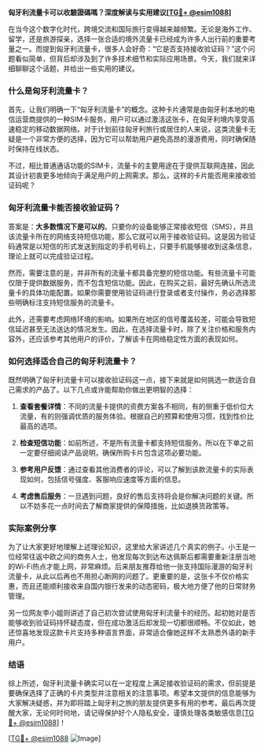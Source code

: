 **匈牙利流量卡可以收驗證碼嗎？深度解读与实用建议[[TG💪+ @esim1088](https://t.me/s/esim1088)]**

在当今这个数字化时代，跨境交流和国际旅行变得越来越频繁。无论是海外工作、留学，还是旅游探亲，选择一张合适的境外流量卡已经成为许多人出行前的重要考量之一。而提到匈牙利流量卡，很多人会好奇：“它是否支持接收验证码？”这个问题看似简单，但背后却涉及到了许多技术细节和实际应用场景。今天，我们就来详细聊聊这个话题，并给出一些实用的建议。

### 什么是匈牙利流量卡？

首先，让我们明确一下“匈牙利流量卡”的概念。这种卡片通常是由匈牙利本地的电信运营商提供的一种SIM卡服务，用户可以通过激活这张卡，在匈牙利境内享受高速稳定的移动数据网络。对于计划前往匈牙利旅行或居住的人来说，这类流量卡无疑是一个非常方便的选择，因为它可以帮助用户避免高昂的漫游费用，同时确保随时保持在线状态。

不过，相比普通通话功能的SIM卡，流量卡的主要用途在于提供互联网连接，因此其设计初衷更多地倾向于满足用户的上网需求。那么，这样的卡片能否用来接收验证码呢？

### 匈牙利流量卡能否接收验证码？

答案是：**大多数情况下是可以的**。只要你的设备能够正常接收短信（SMS），并且该流量卡所在的网络支持短信功能，那么它就可以用于接收验证码。这是因为验证码通常是以短信的形式发送到指定的手机号码上，只要手机能够接收到这条信息，理论上就可以完成验证过程。

然而，需要注意的是，并非所有的流量卡都具备完整的短信功能。有些流量卡可能仅限于提供数据服务，而不包含短信功能。因此，在购买之前，最好先确认所选流量卡的具体功能配置。如果你需要使用验证码进行登录或者支付操作，务必选择那些明确标注支持短信服务的流量卡。

此外，还需要考虑网络环境的影响。如果所在地区的信号覆盖较差，可能会导致短信延迟甚至无法送达的情况发生。因此，在选择流量卡时，除了关注价格和服务内容外，还应该参考其他用户的评价，了解该卡在网络稳定性方面的表现如何。

### 如何选择适合自己的匈牙利流量卡？

既然明确了匈牙利流量卡可以接收验证码这一点，接下来就是如何挑选一款适合自己需求的产品了。以下几点或许能帮助你做出更明智的选择：

1. **查看套餐详情**：不同的流量卡提供的资费方案各不相同，有的侧重于低价位大流量，有的则强调优质的服务体验。根据自己的预算和使用习惯，找到性价比最高的选项。
   
2. **检查短信功能**：如前所述，不是所有流量卡都支持短信服务。所以在下单之前一定要仔细阅读产品说明，确保所购卡片包含这项必要功能。

3. **参考用户反馈**：通过查看其他消费者的评论，可以了解到该款流量卡的实际表现如何，包括信号强度、客服响应速度等方面的信息。

4. **考虑售后服务**：一旦遇到问题，良好的售后支持将会是你解决问题的关键。所以不妨多花一点时间去了解商家提供的保障措施，比如退换货政策等。

### 实际案例分享

为了让大家更好地理解上述理论知识，这里给大家讲述几个真实的例子。小王是一位经常往返中欧之间的商务人士，他发现每次到达布达佩斯后都需要重新注册当地的Wi-Fi热点才能上网，非常麻烦。后来朋友推荐给他一张支持国际漫游的匈牙利流量卡，从此以后再也不用担心断网的问题了。更重要的是，这张卡不仅价格实惠，而且还能顺利接收来自国内银行发来的动态密码，极大地方便了他的日常财务管理。

另一位网友李小姐则讲述了自己初次尝试使用匈牙利流量卡的经历。起初她对是否能够收到验证码持怀疑态度，但在成功激活后却发现一切都很顺畅。不仅如此，她还惊喜地发现这款卡片支持多种语言界面，非常适合像她这样不太熟悉外语的新手用户。

### 结语

综上所述，匈牙利流量卡确实可以在一定程度上满足接收验证码的需求，但前提是要确保选择了正确的卡片类型并注意相关的注意事项。希望本文提供的信息能够为大家解决疑惑，并为即将踏上匈牙利之旅的朋友提供更多有用的参考。最后再次提醒大家，无论何时何地，请记得保护好个人隐私安全，谨慎处理各类敏感信息[[TG💪+ @esim1088](https://t.me/s/esim1088)]！

[[TG💪+ @esim1088](https://t.me/s/esim1088) ![Image](https://i.postimg.cc/4NQfJmqS/Snipaste-2025-05-13-00-14-12.png)]